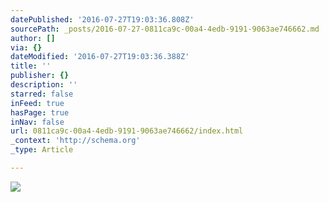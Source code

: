 ```yaml
---
datePublished: '2016-07-27T19:03:36.808Z'
sourcePath: _posts/2016-07-27-0811ca9c-00a4-4edb-9191-9063ae746662.md
author: []
via: {}
dateModified: '2016-07-27T19:03:36.388Z'
title: ''
publisher: {}
description: ''
starred: false
inFeed: true
hasPage: true
inNav: false
url: 0811ca9c-00a4-4edb-9191-9063ae746662/index.html
_context: 'http://schema.org'
_type: Article

---
```

![](https://the-grid-user-content.s3-us-west-2.amazonaws.com/bb0b20b5-d2c6-4e6f-999b-2eca9805a634.jpg)